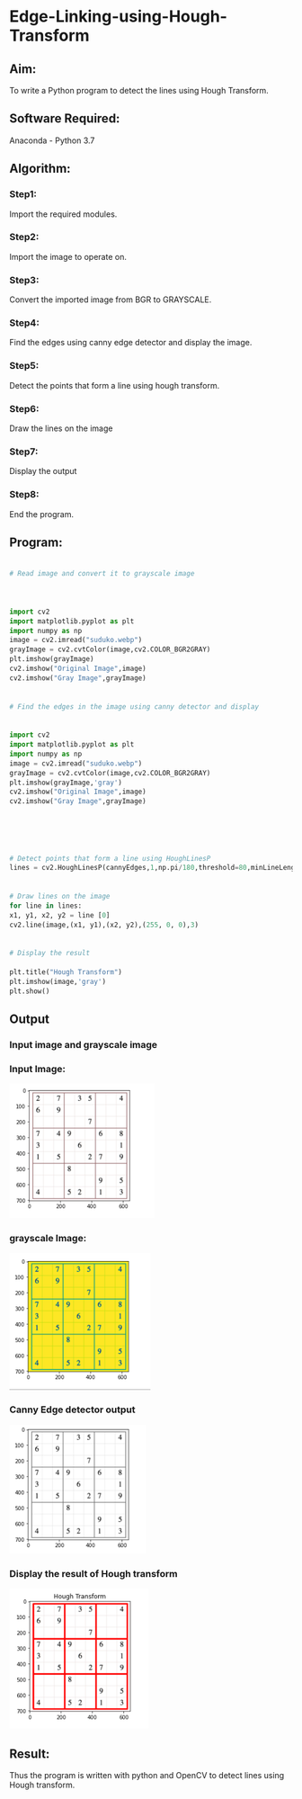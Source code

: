 # Edge-Linking-using-Hough-Transform
## Aim:
To write a Python program to detect the lines using Hough Transform.

## Software Required:
Anaconda - Python 3.7

## Algorithm:
### Step1:
Import the required modules.

### Step2:
Import the image to operate on.

### Step3:
Convert the imported image from BGR to GRAYSCALE.

### Step4:
Find the edges using canny edge detector and display the image.

### Step5:
Detect the points that form a line using hough transform.

### Step6:
Draw the lines on the image

### Step7:
Display the output

### Step8:
End the program.

## Program:
```Python

# Read image and convert it to grayscale image



import cv2
import matplotlib.pyplot as plt
import numpy as np
image = cv2.imread("suduko.webp")
grayImage = cv2.cvtColor(image,cv2.COLOR_BGR2GRAY)
plt.imshow(grayImage)
cv2.imshow("Original Image",image)
cv2.imshow("Gray Image",grayImage)


# Find the edges in the image using canny detector and display


import cv2
import matplotlib.pyplot as plt
import numpy as np
image = cv2.imread("suduko.webp")
grayImage = cv2.cvtColor(image,cv2.COLOR_BGR2GRAY)
plt.imshow(grayImage,'gray')
cv2.imshow("Original Image",image)
cv2.imshow("Gray Image",grayImage)





# Detect points that form a line using HoughLinesP
lines = cv2.HoughLinesP(cannyEdges,1,np.pi/180,threshold=80,minLineLength = 50,maxLineGap = 250)


# Draw lines on the image
for line in lines:
x1, y1, x2, y2 = line [0]
cv2.line(image,(x1, y1),(x2, y2),(255, 0, 0),3)


# Display the result

plt.title("Hough Transform")
plt.imshow(image,'gray')
plt.show()


```
## Output

### Input image and grayscale image

### Input Image:
![output](https://github.com/Saibandhavi75/Edge-Linking-using-Hough-Transform/blob/main/dipt4.png?raw=true)

### grayscale Image:
![output](https://github.com/Saibandhavi75/Edge-Linking-using-Hough-Transform/blob/main/dipt1.png?raw=true)

### Canny Edge detector output

![output](https://github.com/Saibandhavi75/Edge-Linking-using-Hough-Transform/blob/main/dipt5.png?raw=true)


### Display the result of Hough transform

![output](https://github.com/Saibandhavi75/Edge-Linking-using-Hough-Transform/blob/main/dipt3.png?raw=true)



## Result:
Thus the program is written with python and OpenCV to detect lines using Hough transform. 
